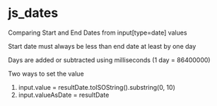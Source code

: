 # js_dates
Comparing Start and End Dates from input[type=date] values

Start date must always be less than end date at least by one day

Days are added or subtracted using milliseconds (1 day = 86400000)

Two ways to set the value
1) input.value = resultDate.toISOString().substring(0, 10)
2) input.valueAsDate = resultDate
